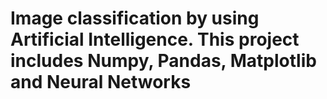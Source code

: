 # Image classification by using Artificial Intelligence. This project includes Numpy, Pandas, Matplotlib and Neural Networks
